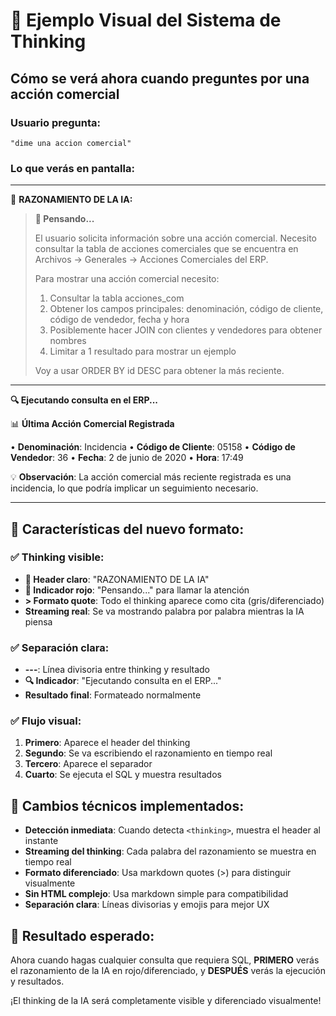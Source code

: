 # 🎨 Ejemplo Visual del Sistema de Thinking

## Cómo se verá ahora cuando preguntes por una acción comercial

### Usuario pregunta:
```
"dime una accion comercial"
```

### Lo que verás en pantalla:

---

🧠 **RAZONAMIENTO DE LA IA:**

> **🔴 Pensando...**
> 
> El usuario solicita información sobre una acción comercial. Necesito consultar la tabla de acciones comerciales que se encuentra en Archivos → Generales → Acciones Comerciales del ERP.
> 
> Para mostrar una acción comercial necesito:
> 1. Consultar la tabla acciones_com
> 2. Obtener los campos principales: denominación, código de cliente, código de vendedor, fecha y hora
> 3. Posiblemente hacer JOIN con clientes y vendedores para obtener nombres
> 4. Limitar a 1 resultado para mostrar un ejemplo
> 
> Voy a usar ORDER BY id DESC para obtener la más reciente.

---

**🔍 Ejecutando consulta en el ERP...**

📊 **Última Acción Comercial Registrada**

• **Denominación**: Incidencia
• **Código de Cliente**: 05158
• **Código de Vendedor**: 36
• **Fecha**: 2 de junio de 2020
• **Hora**: 17:49

💡 **Observación**: La acción comercial más reciente registrada es una incidencia, lo que podría implicar un seguimiento necesario.

---

## 🎨 Características del nuevo formato:

### ✅ **Thinking visible:**
- **🧠 Header claro**: "RAZONAMIENTO DE LA IA"
- **🔴 Indicador rojo**: "Pensando..." para llamar la atención
- **> Formato quote**: Todo el thinking aparece como cita (gris/diferenciado)
- **Streaming real**: Se va mostrando palabra por palabra mientras la IA piensa

### ✅ **Separación clara:**
- **---**: Línea divisoria entre thinking y resultado
- **🔍 Indicador**: "Ejecutando consulta en el ERP..."
- **Resultado final**: Formateado normalmente

### ✅ **Flujo visual:**
1. **Primero**: Aparece el header del thinking
2. **Segundo**: Se va escribiendo el razonamiento en tiempo real
3. **Tercero**: Aparece el separador
4. **Cuarto**: Se ejecuta el SQL y muestra resultados

## 🔧 Cambios técnicos implementados:

- **Detección inmediata**: Cuando detecta `<thinking>`, muestra el header al instante
- **Streaming del thinking**: Cada palabra del razonamiento se muestra en tiempo real
- **Formato diferenciado**: Usa markdown quotes (>) para distinguir visualmente
- **Sin HTML complejo**: Usa markdown simple para compatibilidad
- **Separación clara**: Líneas divisorias y emojis para mejor UX

## 🎯 Resultado esperado:

Ahora cuando hagas cualquier consulta que requiera SQL, **PRIMERO** verás el razonamiento de la IA en rojo/diferenciado, y **DESPUÉS** verás la ejecución y resultados.

¡El thinking de la IA será completamente visible y diferenciado visualmente!
